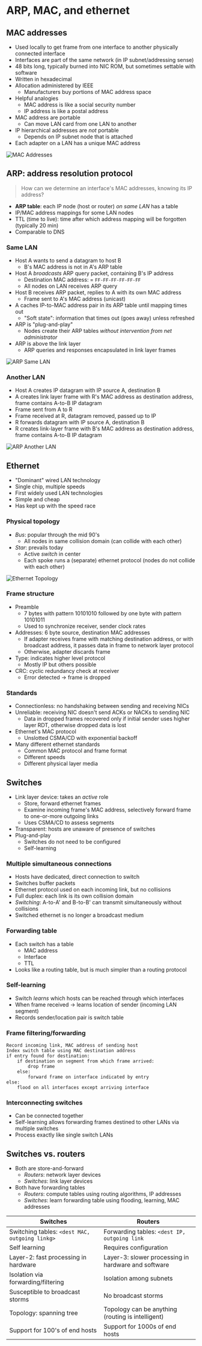 # ARP, MAC, and ethernet

## MAC addresses

- Used locally to get frame from one interface to another physically connected interface
- Interfaces are part of the same network (in IP subnet/addressing sense)
- 48 bits long, typically burned into NIC ROM, but sometimes settable with software
- Written in hexadecimal
- Allocation administered by IEEE
	- Manufacturers buy portions of MAC address space
- Helpful analogies
	- MAC address is like a social security number
	- IP address is like a postal address
- MAC address are portable
	- Can move LAN card from one LAN to another
- IP hierarchical addresses are *not* portable
	- Depends on IP subnet node that is attached
- Each adapter on a LAN has a unique MAC address

![MAC Addresses](./figures/mac-addresses.png)

## ARP: address resolution protocol

> How can we determine an interface's MAC addresses, knowing its IP address?

- **ARP table**: each IP node (host or router) *on same LAN* has a table
- IP/MAC address mappings for some LAN nodes
- TTL (time to live): time after which address mapping will be forgotten (typically 20 min)
- Comparable to DNS

### Same LAN

- Host A wants to send a datagram to host B
	- B's MAC address is not in A's ARP table
- Host A *broadcasts* ARP query packet, containing B's IP address
	- Destination MAC address: = `FF-FF-FF-FF-FF-FF`
	- All nodes on LAN receives ARP query
- Host B receives ARP packet, replies to A with its own MAC address
	- Frame sent to A's MAC address (unicast)
- A caches  IP-to-MAC address pair in its ARP table until mapping times out
	- "Soft state": information that times out (goes away) unless refreshed
- ARP is "plug-and-play"
	- Nodes create their ARP tables *without intervention from net administrator*
- ARP is above the link layer
	- ARP queries and responses encapsulated in link layer frames

![ARP Same LAN](./figures/arp-same-lan.png)

### Another LAN

- Host A creates IP datagram with IP source A, destination B
- A creates link layer frame with R's MAC address as destination address, frame contains A-to-B IP datagram
- Frame sent from A to R
- Frame received at R, datagram removed, passed up to IP
- R forwards datagram with IP source A, destination B
- R creates link-layer frame with B's MAC address as destination address, frame contains A-to-B IP datagram

![ARP Another LAN](./figures/arp-other-lan.png)

## Ethernet

- "Dominant" wired LAN technology
- Single chip, multiple speeds
- First widely used LAN technologies
- Simple and cheap
- Has kept up with the speed race

### Physical topology

- *Bus*: popular through the mid 90's
	- All nodes in same collision domain (can collide with each other)
- *Star*: prevails today
	- Active *switch* in center
	- Each spoke runs a (separate) ethernet protocol (nodes do not collide with each other)

![Ethernet Topology](./figures/ethernet-topology.png)

### Frame structure

- Preamble
	- 7 bytes with pattern 10101010 followed by one byte with pattern 10101011
	- Used to synchronize receiver, sender clock rates
- Addresses: 6 byte source, destination MAC addresses
	- If adapter receives frame with matching destination address, or with broadcast address, it passes data in frame to network layer protocol
	- Otherwise, adapter discards frame
- Type: indicates higher level protocol
	- Mostly IP but others possible
- CRC: cyclic redundancy check at receiver
	- Error detected -> frame is dropped

### Standards

- Connectionless: no handshaking between sending and receiving NICs
- Unreliable: receiving NIC doesn't send ACKs or NACKs to sending NIC
	- Data in dropped frames recovered only if initial sender uses higher layer RDT, otherwise dropped data is lost
- Ethernet's MAC protocol
	- Unslotted CSMA/CD with exponential backoff
- Many different ethernet standards
	- Common MAC protocol and frame format
	- Different speeds
	- Different physical layer media

## Switches

- Link layer device: takes an *active* role
	- Store, forward ethernet frames
	- Examine incoming frame's MAC address, selectively forward frame to one-or-more outgoing links 
	- Uses CSMA/CD to assess segments
- Transparent: hosts are unaware of presence of switches
- Plug-and-play
	- Switches do not need to be configured
	- Self-learning

### Multiple simultaneous connections

- Hosts have dedicated, direct connection to switch
- Switches buffer packets
- Ethernet protocol used on each incoming link, but no collisions
- Full duplex: each link is its own collision domain
- *Switching*: A-to-A' and B-to-B' can transmit simultaneously without collisions
- Switched ethernet is no longer a broadcast medium

### Forwarding table

- Each switch has a table
	- MAC address
	- Interface
	- TTL
- Looks like a routing table, but is much simpler than a routing protocol

### Self-learning

- Switch *learns* which hosts can be reached through which interfaces
- When frame received -> learns location of sender (incoming LAN segment)
- Records sender/location pair is switch table

### Frame filtering/forwarding

```
Record incoming link, MAC address of sending host
Index switch table using MAC destination address
if entry found for destination:
	if destination on segment from which frame arrived:
		drop frame
	else:
		forward frame on interface indicated by entry
else:
	flood on all interfaces except arriving interface
```

### Interconnecting switches

- Can be connected together
- Self-learning allows forwarding frames destined to other LANs via multiple switches
- Process exactly like single switch LANs

## Switches vs. routers

- Both are store-and-forward
	- *Routers*: network layer devices
	- *Switches*: link layer devices
- Both have forwarding tables
	- *Routers*: compute tables using routing algorithms, IP addresses
	- *Switches*: learn forwarding table using flooding, learning, MAC addresses

| Switches | Routers |
| -------- | ------- |
| Switching tables: `<dest MAC, outgoing linkg>` | Forwarding tables: `<dest IP, outgoing link`
| Self learning | Requires configuration
| Layer-2: fast processing in hardware | Layer-3: slower processing in hardware and software |
| Isolation via forwarding/filtering | Isolation among subnets |
| Susceptible to broadcast storms | No broadcast storms |
| Topology: spanning tree | Topology can be anything (routing is intelligent) |
| Support for 100's of end hosts | Support for 1000s of end hosts |
